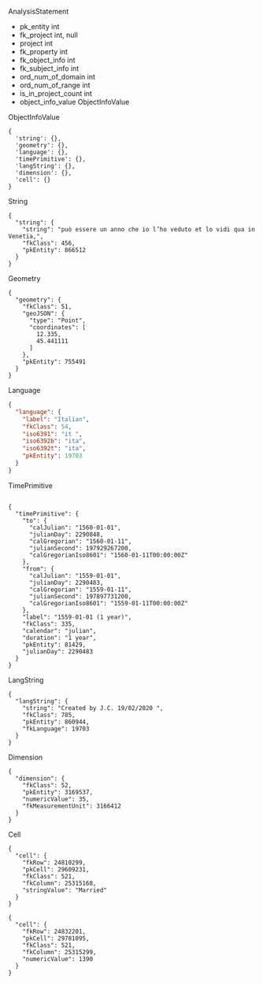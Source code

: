 AnalysisStatement

- pk_entity int
- fk_project int, null
- project int
- fk_property int
- fk_object_info int
- fk_subject_info int
- ord_num_of_domain int
- ord_num_of_range int
- is_in_project_count int
- object_info_value ObjectInfoValue

ObjectInfoValue
```json5
{
  'string': {},
  'geometry': {},
  'language': {},
  'timePrimitive': {},
  'langString': {},
  'dimension': {},
  'cell': {}
}
```

String
```json5
{
  "string": {
    "string": "può essere un anno che io l’ho veduto et lo vidi qua in Venetia,",
    "fkClass": 456,
    "pkEntity": 866512
  }
}
```
Geometry
```json5
{
  "geometry": {
    "fkClass": 51,
    "geoJSON": {
      "type": "Point",
      "coordinates": [
        12.335,
        45.441111
      ]
    },
    "pkEntity": 755491
  }
}
```


Language
```json
{
  "language": {
    "label": "Italian",
    "fkClass": 54,
    "iso6391": "it ",
    "iso6392b": "ita",
    "iso6392t": "ita",
    "pkEntity": 19703
  }
}
```

TimePrimitive
```json5

{
  "timePrimitive": {
    "to": {
      "calJulian": "1560-01-01",
      "julianDay": 2290848,
      "calGregorian": "1560-01-11",
      "julianSecond": 197929267200,
      "calGregorianIso8601": "1560-01-11T00:00:00Z"
    },
    "from": {
      "calJulian": "1559-01-01",
      "julianDay": 2290483,
      "calGregorian": "1559-01-11",
      "julianSecond": 197897731200,
      "calGregorianIso8601": "1559-01-11T00:00:00Z"
    },
    "label": "1559-01-01 (1 year)",
    "fkClass": 335,
    "calendar": "julian",
    "duration": "1 year",
    "pkEntity": 81429,
    "julianDay": 2290483
  }
}
```

LangString
```json5
{
  "langString": {
    "string": "Created by J.C. 19/02/2020 ",
    "fkClass": 785,
    "pkEntity": 860944,
    "fkLanguage": 19703
  }
}
```


Dimension
```json5
{
  "dimension": {
    "fkClass": 52,
    "pkEntity": 3169537,
    "numericValue": 35,
    "fkMeasurementUnit": 3166412
  }
}
```
Cell
```json5
{
  "cell": {
    "fkRow": 24810299,
    "pkCell": 29609231,
    "fkClass": 521,
    "fkColumn": 25315168,
    "stringValue": "Married"
  }
}
```

```json5
{
  "cell": {
    "fkRow": 24832201,
    "pkCell": 29781095,
    "fkClass": 521,
    "fkColumn": 25315299,
    "numericValue": 1390
  }
}
```

